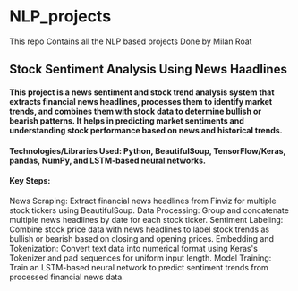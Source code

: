 # NLP_projects
This repo Contains all the NLP based projects Done by Milan Roat

## Stock Sentiment Analysis Using News Haadlines
#### This project is a news sentiment and stock trend analysis system that extracts financial news headlines, processes them to identify market trends, and combines them with stock data to determine bullish or bearish patterns. It helps in predicting market sentiments and understanding stock performance based on news and historical trends.

#### Technologies/Libraries Used: Python, BeautifulSoup, TensorFlow/Keras, pandas, NumPy, and LSTM-based neural networks.

#### Key Steps:

News Scraping: Extract financial news headlines from Finviz for multiple stock tickers using BeautifulSoup.
Data Processing: Group and concatenate multiple news headlines by date for each stock ticker.
Sentiment Labeling: Combine stock price data with news headlines to label stock trends as bullish or bearish based on closing and opening prices.
Embedding and Tokenization: Convert text data into numerical format using Keras's Tokenizer and pad sequences for uniform input length.
Model Training: Train an LSTM-based neural network to predict sentiment trends from processed financial news data.
